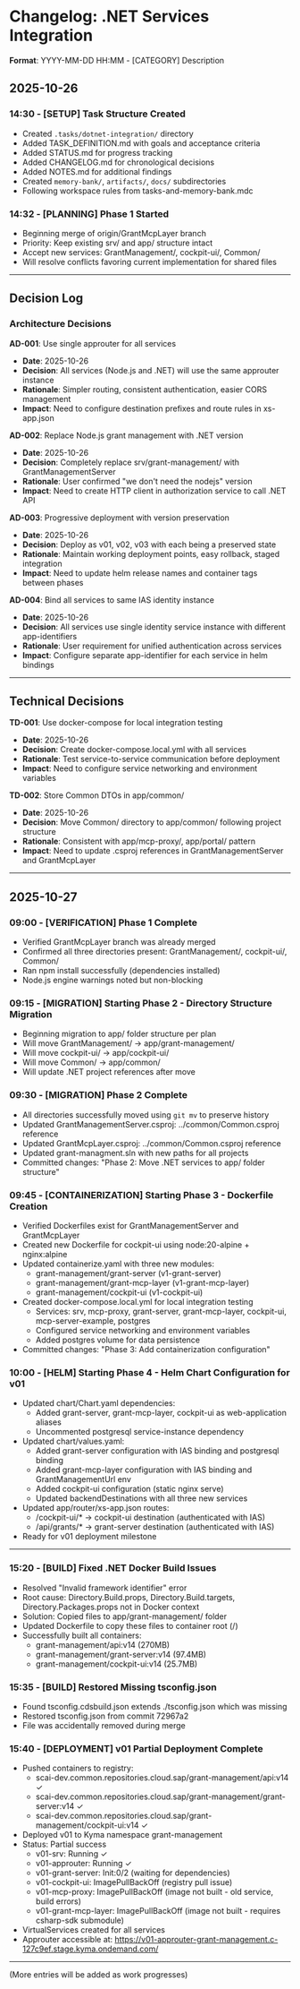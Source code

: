 # Changelog: .NET Services Integration

**Format**: YYYY-MM-DD HH:MM - [CATEGORY] Description

## 2025-10-26

### 14:30 - [SETUP] Task Structure Created

- Created `.tasks/dotnet-integration/` directory
- Added TASK_DEFINITION.md with goals and acceptance criteria
- Added STATUS.md for progress tracking
- Added CHANGELOG.md for chronological decisions
- Added NOTES.md for additional findings
- Created `memory-bank/`, `artifacts/`, `docs/` subdirectories
- Following workspace rules from tasks-and-memory-bank.mdc

### 14:32 - [PLANNING] Phase 1 Started

- Beginning merge of origin/GrantMcpLayer branch
- Priority: Keep existing srv/ and app/ structure intact
- Accept new services: GrantManagement/, cockpit-ui/, Common/
- Will resolve conflicts favoring current implementation for shared files

---

## Decision Log

### Architecture Decisions

**AD-001**: Use single approuter for all services

- **Date**: 2025-10-26
- **Decision**: All services (Node.js and .NET) will use the same approuter instance
- **Rationale**: Simpler routing, consistent authentication, easier CORS management
- **Impact**: Need to configure destination prefixes and route rules in xs-app.json

**AD-002**: Replace Node.js grant management with .NET version

- **Date**: 2025-10-26
- **Decision**: Completely replace srv/grant-management/ with GrantManagementServer
- **Rationale**: User confirmed "we don't need the nodejs" version
- **Impact**: Need to create HTTP client in authorization service to call .NET API

**AD-003**: Progressive deployment with version preservation

- **Date**: 2025-10-26
- **Decision**: Deploy as v01, v02, v03 with each being a preserved state
- **Rationale**: Maintain working deployment points, easy rollback, staged integration
- **Impact**: Need to update helm release names and container tags between phases

**AD-004**: Bind all services to same IAS identity instance

- **Date**: 2025-10-26
- **Decision**: All services use single identity service instance with different app-identifiers
- **Rationale**: User requirement for unified authentication across services
- **Impact**: Configure separate app-identifier for each service in helm bindings

---

## Technical Decisions

**TD-001**: Use docker-compose for local integration testing

- **Date**: 2025-10-26
- **Decision**: Create docker-compose.local.yml with all services
- **Rationale**: Test service-to-service communication before deployment
- **Impact**: Need to configure service networking and environment variables

**TD-002**: Store Common DTOs in app/common/

- **Date**: 2025-10-26
- **Decision**: Move Common/ directory to app/common/ following project structure
- **Rationale**: Consistent with app/mcp-proxy/, app/portal/ pattern
- **Impact**: Need to update .csproj references in GrantManagementServer and GrantMcpLayer

---

## 2025-10-27

### 09:00 - [VERIFICATION] Phase 1 Complete

- Verified GrantMcpLayer branch was already merged
- Confirmed all three directories present: GrantManagement/, cockpit-ui/, Common/
- Ran npm install successfully (dependencies installed)
- Node.js engine warnings noted but non-blocking

### 09:15 - [MIGRATION] Starting Phase 2 - Directory Structure Migration

- Beginning migration to app/ folder structure per plan
- Will move GrantManagement/ → app/grant-management/
- Will move cockpit-ui/ → app/cockpit-ui/
- Will move Common/ → app/common/
- Will update .NET project references after move

### 09:30 - [MIGRATION] Phase 2 Complete

- All directories successfully moved using `git mv` to preserve history
- Updated GrantManagementServer.csproj: ../common/Common.csproj reference
- Updated GrantMcpLayer.csproj: ../common/Common.csproj reference
- Updated grant-managment.sln with new paths for all projects
- Committed changes: "Phase 2: Move .NET services to app/ folder structure"

### 09:45 - [CONTAINERIZATION] Starting Phase 3 - Dockerfile Creation

- Verified Dockerfiles exist for GrantManagementServer and GrantMcpLayer
- Created new Dockerfile for cockpit-ui using node:20-alpine + nginx:alpine
- Updated containerize.yaml with three new modules:
  - grant-management/grant-server (v1-grant-server)
  - grant-management/grant-mcp-layer (v1-grant-mcp-layer)
  - grant-management/cockpit-ui (v1-cockpit-ui)
- Created docker-compose.local.yml for local integration testing
  - Services: srv, mcp-proxy, grant-server, grant-mcp-layer, cockpit-ui, mcp-server-example, postgres
  - Configured service networking and environment variables
  - Added postgres volume for data persistence
- Committed changes: "Phase 3: Add containerization configuration"

### 10:00 - [HELM] Starting Phase 4 - Helm Chart Configuration for v01

- Updated chart/Chart.yaml dependencies:
  - Added grant-server, grant-mcp-layer, cockpit-ui as web-application aliases
  - Uncommented postgresql service-instance dependency
- Updated chart/values.yaml:
  - Added grant-server configuration with IAS binding and postgresql binding
  - Added grant-mcp-layer configuration with IAS binding and GrantManagementUrl env
  - Added cockpit-ui configuration (static nginx serve)
  - Updated backendDestinations with all three new services
- Updated app/router/xs-app.json routes:
  - /cockpit-ui/\* → cockpit-ui destination (authenticated with IAS)
  - /api/grants/\* → grant-server destination (authenticated with IAS)
- Ready for v01 deployment milestone

---

### 15:20 - [BUILD] Fixed .NET Docker Build Issues

- Resolved "Invalid framework identifier" error
- Root cause: Directory.Build.props, Directory.Build.targets, Directory.Packages.props not in Docker context
- Solution: Copied files to app/grant-management/ folder
- Updated Dockerfile to copy these files to container root (/)
- Successfully built all containers:
  - grant-management/api:v14 (270MB)
  - grant-management/grant-server:v14 (97.4MB)
  - grant-management/cockpit-ui:v14 (25.7MB)

### 15:35 - [BUILD] Restored Missing tsconfig.json

- Found tsconfig.cdsbuild.json extends ./tsconfig.json which was missing
- Restored tsconfig.json from commit 72967a2
- File was accidentally removed during merge

### 15:40 - [DEPLOYMENT] v01 Partial Deployment Complete

- Pushed containers to registry:
  - scai-dev.common.repositories.cloud.sap/grant-management/api:v14 ✓
  - scai-dev.common.repositories.cloud.sap/grant-management/grant-server:v14 ✓
  - scai-dev.common.repositories.cloud.sap/grant-management/cockpit-ui:v14 ✓
- Deployed v01 to Kyma namespace grant-management
- Status: Partial success
  - v01-srv: Running ✓
  - v01-approuter: Running ✓
  - v01-grant-server: Init:0/2 (waiting for dependencies)
  - v01-cockpit-ui: ImagePullBackOff (registry pull issue)
  - v01-mcp-proxy: ImagePullBackOff (image not built - old service, build errors)
  - v01-grant-mcp-layer: ImagePullBackOff (image not built - requires csharp-sdk submodule)
- VirtualServices created for all services
- Approuter accessible at: https://v01-approuter-grant-management.c-127c9ef.stage.kyma.ondemand.com/

---

(More entries will be added as work progresses)
